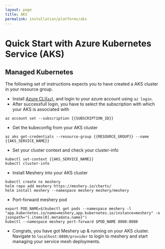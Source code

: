 ```yaml
---
layout: page
title: AKS
permalink: installation/platforms/aks
---
```


# Quick Start with Azure Kubernetes Service (AKS)

## Managed Kubernetes
The following set of instructions expects you to have created a AKS cluster in your resource group.

- Install [Azure CLI(`az`)](https://docs.microsoft.com/en-us/cli/azure/install-azure-cli), and login
to your azure account using `az login`.
- After successfull login, you have to select the subscription with which your AKS is associated with
```shell script
az account set --subscription {{SUBSCRIPTION_ID}}
```
- Get the kubeconfig from your AKS cluster
```shell script
az aks get-credentials --resource-group {{RESOURCE_GROUP}} --name {{AKS_SERVICE_NAME}}
```
- Set your cluster context and check your cluster-info
```shell script
kubectl set-context {{AKS_SERVICE_NAME}}
kubectl cluster-info
```
- Install Meshery into your AKS cluster 
```shell script
kubectl create ns meshery
helm repo add meshery https://meshery.io/charts/
helm install meshery --namespace meshery meshery/meshery
```
- Port-forward meshery pod 
```shell script
export POD_NAME=$(kubectl get pods --namespace meshery -l "app.kubernetes.io/name=meshery,app.kubernetes.io/instance=meshery" -o jsonpath="{.items[0].metadata.name}")
kubectl --namespace meshery port-forward $POD_NAME 8080:8080
```
- Congrats, you have got Meshery up & running on your AKS cluster. Navigate to `localhost:8080/provider` to login to meshery
and start managing your service mesh deployments.